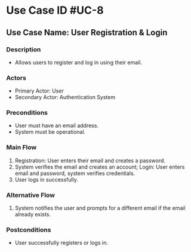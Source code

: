 # Use Case ID #UC-8

## Use Case Name: User Registration & Login

### Description

- Allows users to register and log in using their email.

### Actors

- Primary Actor: User
- Secondary Actor: Authentication System

### Preconditions

- User must have an email address.
- System must be operational.

### Main Flow

1. Registration: User enters their email and creates a password.
2. System verifies the email and creates an account; Login: User enters email and password, system verifies credentials.
3. User logs in successfully.

### Alternative Flow

1. System notifies the user and prompts for a different email if the email already exists.

### Postconditions

- User successfully registers or logs in.